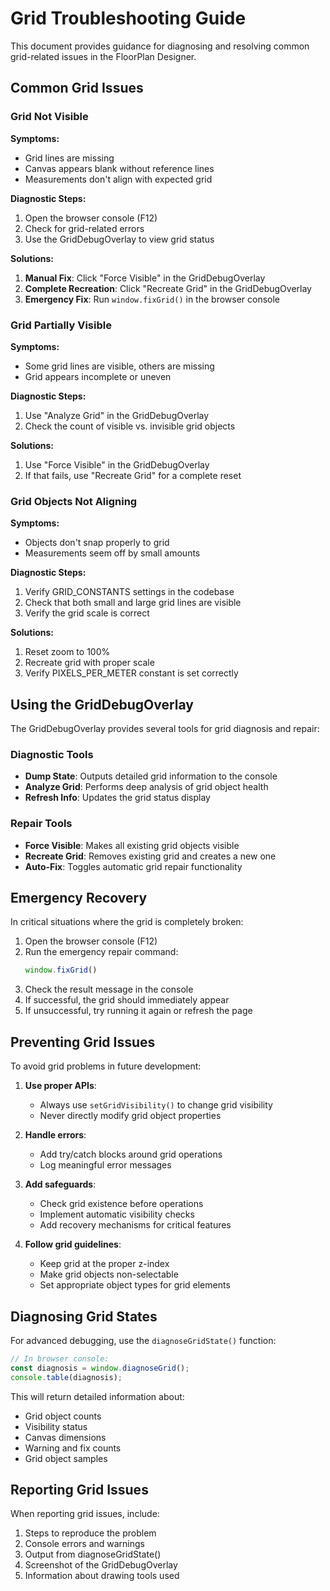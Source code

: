 
# Grid Troubleshooting Guide

This document provides guidance for diagnosing and resolving common grid-related issues in the FloorPlan Designer.

## Common Grid Issues

### Grid Not Visible

**Symptoms:**
- Grid lines are missing
- Canvas appears blank without reference lines
- Measurements don't align with expected grid

**Diagnostic Steps:**
1. Open the browser console (F12)
2. Check for grid-related errors
3. Use the GridDebugOverlay to view grid status

**Solutions:**
1. **Manual Fix**: Click "Force Visible" in the GridDebugOverlay
2. **Complete Recreation**: Click "Recreate Grid" in the GridDebugOverlay
3. **Emergency Fix**: Run `window.fixGrid()` in the browser console

### Grid Partially Visible

**Symptoms:**
- Some grid lines are visible, others are missing
- Grid appears incomplete or uneven

**Diagnostic Steps:**
1. Use "Analyze Grid" in the GridDebugOverlay
2. Check the count of visible vs. invisible grid objects

**Solutions:**
1. Use "Force Visible" in the GridDebugOverlay
2. If that fails, use "Recreate Grid" for a complete reset

### Grid Objects Not Aligning

**Symptoms:**
- Objects don't snap properly to grid
- Measurements seem off by small amounts

**Diagnostic Steps:**
1. Verify GRID_CONSTANTS settings in the codebase
2. Check that both small and large grid lines are visible
3. Verify the grid scale is correct

**Solutions:**
1. Reset zoom to 100%
2. Recreate grid with proper scale
3. Verify PIXELS_PER_METER constant is set correctly

## Using the GridDebugOverlay

The GridDebugOverlay provides several tools for grid diagnosis and repair:

### Diagnostic Tools

- **Dump State**: Outputs detailed grid information to the console
- **Analyze Grid**: Performs deep analysis of grid object health
- **Refresh Info**: Updates the grid status display

### Repair Tools

- **Force Visible**: Makes all existing grid objects visible
- **Recreate Grid**: Removes existing grid and creates a new one
- **Auto-Fix**: Toggles automatic grid repair functionality

## Emergency Recovery

In critical situations where the grid is completely broken:

1. Open the browser console (F12)
2. Run the emergency repair command:
   ```javascript
   window.fixGrid()
   ```
3. Check the result message in the console
4. If successful, the grid should immediately appear
5. If unsuccessful, try running it again or refresh the page

## Preventing Grid Issues

To avoid grid problems in future development:

1. **Use proper APIs**:
   - Always use `setGridVisibility()` to change grid visibility
   - Never directly modify grid object properties

2. **Handle errors**:
   - Add try/catch blocks around grid operations
   - Log meaningful error messages

3. **Add safeguards**:
   - Check grid existence before operations
   - Implement automatic visibility checks
   - Add recovery mechanisms for critical features

4. **Follow grid guidelines**:
   - Keep grid at the proper z-index
   - Make grid objects non-selectable
   - Set appropriate object types for grid elements

## Diagnosing Grid States

For advanced debugging, use the `diagnoseGridState()` function:

```javascript
// In browser console:
const diagnosis = window.diagnoseGrid();
console.table(diagnosis);
```

This will return detailed information about:
- Grid object counts
- Visibility status
- Canvas dimensions
- Warning and fix counts
- Grid object samples

## Reporting Grid Issues

When reporting grid issues, include:

1. Steps to reproduce the problem
2. Console errors and warnings
3. Output from diagnoseGridState()
4. Screenshot of the GridDebugOverlay
5. Information about drawing tools used
